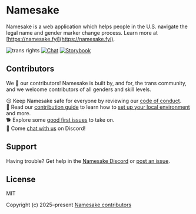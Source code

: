 # Namesake

Namesake is a web application which helps people in the U.S. navigate the legal name and gender marker change process. Learn more at [https://namesake.fyi](https://namesake.fyi).

![trans rights](https://pride-badges.pony.workers.dev/static/v1?label=Trans%20Rights&stripeWidth=6&stripeColors=5BCEFA,F5A9B8,FFFFFF,F5A9B8,5BCEFA) [![Chat](https://img.shields.io/discord/1250552190402035835?color=5865F2&logo=discord&logoColor=white)](https://namesake.fyi/chat) [![Storybook](https://github.com/namesakefyi/namesake/actions/workflows/storybook.yml/badge.svg)](https://namesakefyi.github.io/namesake/)

## Contributors

We 💖 our contributors! Namesake is built by, and for, the trans community, and we welcome contributors of all genders and skill levels.

😌 Keep Namesake safe for everyone by reviewing our [code of conduct](https://github.com/namesakefyi/namesake?tab=coc-ov-file).   
📖 Read our [contribution guide](/CONTRIBUTING.md) to learn how to [set up your local environment](/CONTRIBUTING.md#getting-started) and more.  
🐕 Explore some [good first issues](https://github.com/namesakefyi/namesake/contribute) to take on.  
👋 Come [chat with us](https://namesake.fyi/chat) on Discord!

## Support

Having trouble? Get help in the [Namesake Discord](https://namesake.fyi/chat) or [post an issue](https://github.com/namesakefyi/namesake/issues).

## License

MIT

Copyright (c) 2025–present [Namesake contributors](https://github.com/namesakefyi/namesake/contributors)
